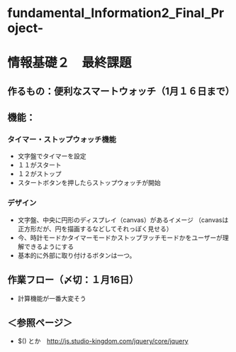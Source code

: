# fundamental_Information2_Final_Project-

# 情報基礎２　最終課題

## 作るもの：便利なスマートウォッチ（1月１６日まで）

## 機能：

### タイマー・ストップウォッチ機能
- 文字盤でタイマーを設定
- １１がスタート
- １２がストップ
- スタートボタンを押したらストップウォッチが開始


### デザイン

- 文字盤、中央に円形のディスプレイ（canvas）があるイメージ
（canvasは正方形だが、円を描画するなどしてそれっぽく見せる）
- 今、時計モードかタイマーモードかストップヲッチモードかをユーザーが理解できるようにする
- 基本的に外部に取り付けるボタンは一つ。


## 作業フロー（〆切：１月16日）

- 計算機能が一番大変そう
 


## ＜参照ページ＞


- $() とか　http://js.studio-kingdom.com/jquery/core/jquery


